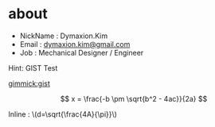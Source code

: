 # about

* NickName : Dymaxion.Kim
* Email : dymaxion.kim@gmail.com
* Job : Mechanical Designer / Engineer

Hint: GIST Test

[gimmick:gist](adf22c7c98696ffca4be)


$$ x = \frac{-b \pm \sqrt{b^2 - 4ac}}{2a} $$

Inline : \\(d=\sqrt{\frac{4A}{\pi}}\\)

[](https://www.youtube.com/watch?v=PU4oXnMg3rE)

